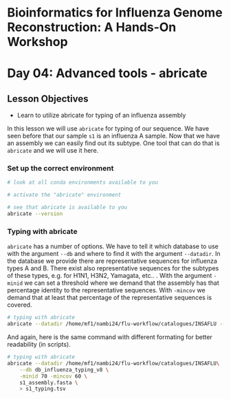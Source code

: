 # Bioinformatics for Influenza Genome Reconstruction: A Hands-On Workshop
# Day 04: Advanced tools - abricate

## Lesson Objectives
* Learn to utilize abricate for typing of an influenza assembly

In this lesson we will use `abricate` for typing of our sequence. We have seen before that our sample `s1` is an influenza A sample. Now that we have an assembly we can easily find out its subtype. One tool that can do that is `abricate` and we will use it here.

### Set up the correct environment

```bash
# look at all conda environments available to you

# activate the "abricate" environment

# see that abricate is available to you
abricate --version
``` 

### Typing with abricate

`abricate` has a number of options. We have to tell it which database to use with the argument `--db` and where to find it with the argument `--datadir`. In the database we provide there are representative sequences for influenza types A and B. There exist also representative sequences for the subtypes of these types, e.g. for H1N1, H3N2, Yamagata, etc.. . With the argument `-minid` we can set a threshold where we demand that the assembly has that percentage identity to the representative sequences. With `-mincov` we demand that at least that percentage of the representative sequences is covered.

```bash
# typing with abricate
abricate --datadir /home/mf1/nambi24/flu-workflow/catalogues/INSAFLU --db db_influenza_typing_v8 -minid 70 -mincov 60 s1_assembly.fasta > s1_typing.tsv
```

And again, here is the same command with different formating for better readability (in scripts).

```bash
# typing with abricate
abricate --datadir /home/mf1/nambi24/flu-workflow/catalogues/INSAFLU\
    --db db_influenza_typing_v8 \
    -minid 70 -mincov 60 \
    s1_assembly.fasta \
    > s1_typing.tsv

```

